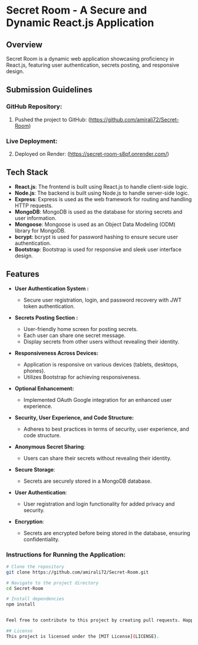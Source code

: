 # Secret Room - A Secure and Dynamic React.js Application

## Overview
Secret Room is a dynamic web application showcasing proficiency in React.js, featuring user authentication, secrets posting, and responsive design.

## Submission Guidelines

### GitHub Repository:
1. Pushed the project to GitHub: (https://github.com/amirali72/Secret-Room)

### Live Deployment:
2. Deployed on Render: (https://secret-room-s8pf.onrender.com/)


## Tech Stack
- **React.js**: The frontend is built using React.js to handle client-side logic.
- **Node.js**: The backend is built using Node.js to handle server-side logic.
- **Express**: Express is used as the web framework for routing and handling HTTP requests.
- **MongoDB**: MongoDB is used as the database for storing secrets and user information.
- **Mongoose**: Mongoose is used as an Object Data Modeling (ODM) library for MongoDB.
- **bcrypt**: bcrypt is used for password hashing to ensure secure user authentication.
- **Bootstrap**: Bootstrap is used for responsive and sleek user interface design.


## Features

- **User Authentication System :**
   - Secure user registration, login, and password recovery with JWT token authentication.

- **Secrets Posting Section :**
   - User-friendly home screen for posting secrets.
   - Each user can share one secret message.
   - Display secrets from other users without revealing their identity.

- **Responsiveness Across Devices:**
   - Application is responsive on various devices (tablets, desktops, phones).
   - Utilizes Bootstrap for achieving responsiveness.

- **Optional Enhancement:**
   - Implemented OAuth Google integration for an enhanced user experience.

- **Security, User Experience, and Code Structure:**
   - Adheres to best practices in terms of security, user experience, and code structure.
- **Anonymous Secret Sharing**:
   - Users can share their secrets without revealing their identity.
- **Secure Storage**:
   - Secrets are securely stored in a MongoDB database.
- **User Authentication**:
   - User registration and login functionality for added privacy and security.
- **Encryption**:
   - Secrets are encrypted before being stored in the database, ensuring confidentiality.


### Instructions for Running the Application:

```bash
# Clone the repository
git clone https://github.com/amirali72/Secret-Room.git

# Navigate to the project directory
cd Secret-Room

# Install dependencies
npm install


Feel free to contribute to this project by creating pull requests. Happy secret sharing!

## License
This project is licensed under the [MIT License](LICENSE).
